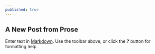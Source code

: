 ```yaml
---
published: true
---
```


## A New Post from Prose

Enter text in [Markdown](http://daringfireball.net/projects/markdown/). Use the toolbar above, or click the **?** button for formatting help.
